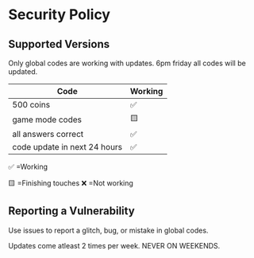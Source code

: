 # Security Policy

## Supported Versions

Only global codes are working with updates.
6pm friday all codes will be updated.

| Code |   Working        |
| ------- | ------------------ |
| 500 coins  | :white_check_mark: |
| game mode codes  | :yellow_square:            |
| all answers correct  | :white_check_mark: |
| code update in next 24 hours  | :white_check_mark: 

:white_check_mark:    =Working


:yellow_square:       =Finishing touches
:x:                   =Not working        

## Reporting a Vulnerability

Use issues to report a glitch, bug, or mistake in global codes.

Updates come atleast 2 times per week. NEVER ON WEEKENDS.
